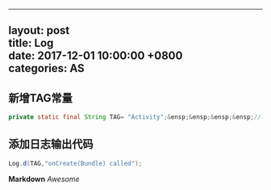 
---  
layout: post  
title: Log  
date: 2017-12-01 10:00:00 +0800  
categories: AS  
---  

## 新增TAG常量
```JAVA
private static final String TAG= "Activity";&ensp;&ensp;&ensp;&ensp;//可以在LogCat里过滤到某个TAG查看信息
```

## 添加日志输出代码 
```JAVA
Log.d(TAG,"onCreate(Bundle) called");
```
**Markdown**
*Awesome*
